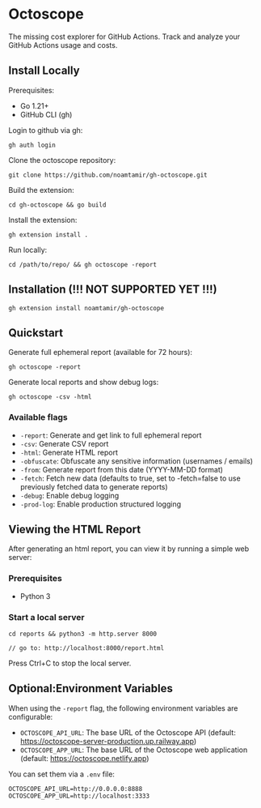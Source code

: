 # Octoscope

The missing cost explorer for GitHub Actions. Track and analyze your GitHub Actions usage and costs.

## Install Locally
Prerequisites:
- Go 1.21+
- GitHub CLI (gh)

Login to github via gh:
```shell
gh auth login
```

Clone the octoscope repository:
```shell
git clone https://github.com/noamtamir/gh-octoscope.git
```

Build the extension:
```shell
cd gh-octoscope && go build
```

Install the extension:
```shell
gh extension install .
```

Run locally:
```shell
cd /path/to/repo/ && gh octoscope -report
```

## Installation (!!! NOT SUPPORTED YET !!!)
```shell
gh extension install noamtamir/gh-octoscope
```


## Quickstart
Generate full ephemeral report (available for 72 hours):
```shell
gh octoscope -report
```

Generate local reports and show debug logs:
```shell
gh octoscope -csv -html
```

### Available flags
- `-report`: Generate and get link to full ephemeral report
- `-csv`: Generate CSV report
- `-html`: Generate HTML report
- `-obfuscate`: Obfuscate any sensitive information (usernames / emails)
- `-from`: Generate report from this date (YYYY-MM-DD format)
- `-fetch`: Fetch new data (defaults to true, set to -fetch=false to use previously fetched data to generate reports)
- `-debug`: Enable debug logging
- `-prod-log`: Enable production structured logging

## Viewing the HTML Report

After generating an html report, you can view it by running a simple web server:

### Prerequisites
- Python 3

### Start a local server
```shell
cd reports && python3 -m http.server 8000

// go to: http://localhost:8000/report.html
```
Press Ctrl+C to stop the local server.

## Optional:Environment Variables

When using the `-report` flag, the following environment variables are configurable:
- `OCTOSCOPE_API_URL`: The base URL of the Octoscope API (default: https://octoscope-server-production.up.railway.app)
- `OCTOSCOPE_APP_URL`: The base URL of the Octoscope web application (default: https://octoscope.netlify.app)

You can set them via a `.env` file:

```shell
OCTOSCOPE_API_URL=http://0.0.0.0:8888
OCTOSCOPE_APP_URL=http://localhost:3333
```